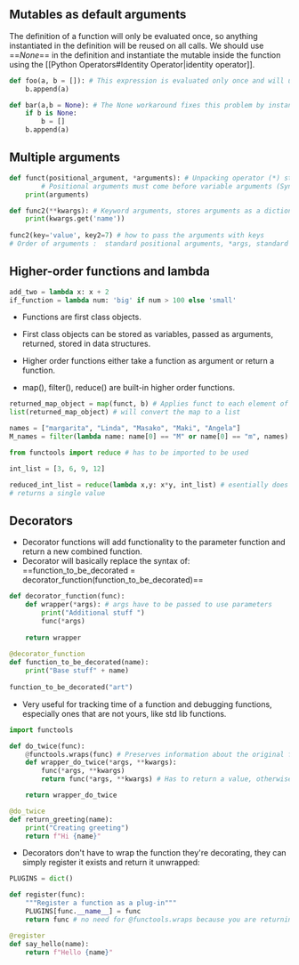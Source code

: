 ## Mutables as default arguments
The definition of a function will only be evaluated once, so anything instantiated in the definition will be reused on all calls.
We should use ==*None*== in the definition and instantiate the mutable inside the function using the [[Python Operators#Identity Operator|identity operator]].
```python
def foo(a, b = []): # This expression is evaluated only once and will use the same empty string for all calls                       
    b.append(a)

def bar(a,b = None): # The None workaround fixes this problem by instantiating the list after
    if b is None:
        b = []
    b.append(a)
```

## Multiple arguments

```python
def funct(positional_argument, *arguments): # Unpacking operator (*) stores arguments as a tuple
        # Positional arguments must come before variable arguments (SyntaxError)
    print(arguments)

def func2(**kwargs): # Keyword arguments, stores arguments as a dictionary
    print(kwargs.get('name'))
    
func2(key='value', key2=7) # how to pass the arguments with keys
# Order of arguments :  standard positional arguments, *args, standard keyword arguments, **kwargs
```

## Higher-order functions and lambda

```python
add_two = lambda x: x + 2
if_function = lambda num: 'big' if num > 100 else 'small'
```

- Functions are first class objects.

- First class objects can be stored as variables, passed as arguments, returned, stored in data structures.

- Higher order functions either take a function as argument or return a function.

- map(), filter(), reduce() are built-in higher order functions.

```python
returned_map_object = map(funct, b) # Applies funct to each element of the iterable b
list(returned_map_object) # will convert the map to a list

names = ["margarita", "Linda", "Masako", "Maki", "Angela"]
M_names = filter(lambda name: name[0] == "M" or name[0] == "m", names) # Similar to map, only elements evaluated to true are in the return

from functools import reduce # has to be imported to be used

int_list = [3, 6, 9, 12]

reduced_int_list = reduce(lambda x,y: x*y, int_list) # esentially does 3 * 6 = 18 * 9 = 162 * 12 = 1944
# returns a single value
``` 

## Decorators

- Decorator functions will add functionality to the parameter function and return a new combined function.
- Decorator will basically replace the syntax of: ==function_to_be_decorated = decorator_function(function_to_be_decorated)==

```python
def decorator_function(func):
    def wrapper(*args): # args have to be passed to use parameters
        print("Additional stuff ")
        func(*args)
        
    return wrapper
    
@decorator_function 
def function_to_be_decorated(name):
    print("Base stuff" + name)
    
function_to_be_decorated("art")
```

- Very useful for tracking time of a function and debugging functions, especially ones that are not yours, like std lib functions.

```python
import functools

def do_twice(func):
    @functools.wraps(func) # Preserves information about the original function, so that help and other commands can be used on the inner function
    def wrapper_do_twice(*args, **kwargs):
        func(*args, **kwargs)
        return func(*args, **kwargs) # Has to return a value, otherwise the decorated function will return None

    return wrapper_do_twice

@do_twice
def return_greeting(name):
    print("Creating greeting")
    return f"Hi {name}"
```

- Decorators don't have to wrap the function they're decorating, they can simply register it exists and return it unwrapped:

```python
PLUGINS = dict()

def register(func):
    """Register a function as a plug-in"""
    PLUGINS[func.__name__] = func
    return func # no need for @functools.wraps because you are returning the original function unmodified

@register
def say_hello(name):
    return f"Hello {name}"
```

  